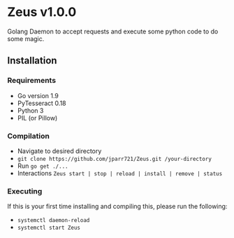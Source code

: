 # Zeus v1.0.0

Golang Daemon to accept requests and execute some python code to do some magic.

## Installation
### Requirements
* Go version 1.9
* PyTesseract 0.18
* Python 3
* PIL (or Pillow)

### Compilation
* Navigate to desired directory
* `git clone https://github.com/jparr721/Zeus.git /your-directory`
* Run `go get ./...` 
* Interactions `Zeus start | stop | reload | install | remove | status`

### Executing
If this is your first time installing and compiling this, please run the following:
* `systemctl daemon-reload`
* `systemctl start Zeus`


